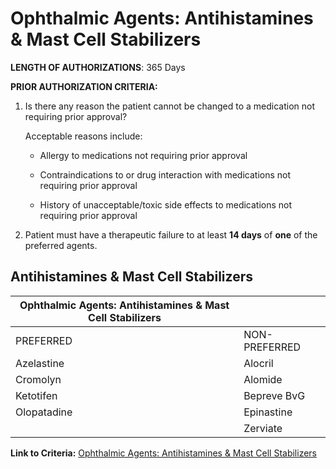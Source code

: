 # Ophthalmic Agents: Antihistamines & Mast Cell Stabilizers

**LENGTH OF AUTHORIZATIONS**: 365 Days

**PRIOR AUTHORIZATION CRITERIA:**

1. Is there any reason the patient cannot be changed to a medication not requiring prior approval?

    Acceptable reasons include:

    - Allergy to medications not requiring prior approval

    - Contraindications to or drug interaction with medications not requiring prior approval

    - History of unacceptable/toxic side effects to medications not requiring prior approval

2. Patient must have a therapeutic failure to at least **14 days** of **one** of the preferred agents.

## Antihistamines & Mast Cell Stabilizers

| Ophthalmic Agents: Antihistamines & Mast Cell Stabilizers  |                      |
|------------------------------------------------------------|----------------------|
| PREFERRED                                                  | NON-PREFERRED        |
| Azelastine                                                 | Alocril              |
| Cromolyn                                                   | Alomide              |
| Ketotifen                                                  | Bepreve BvG          |
| Olopatadine                                                | Epinastine           |
|                                                            | Zerviate             |

**Link to Criteria:** [Ophthalmic Agents: Antihistamines & Mast Cell Stabilizers](https://pharmacy.medicaid.ohio.gov/sites/default/files/20220415_UPDL_Criteria_FINAL_.pdf#page=82)
